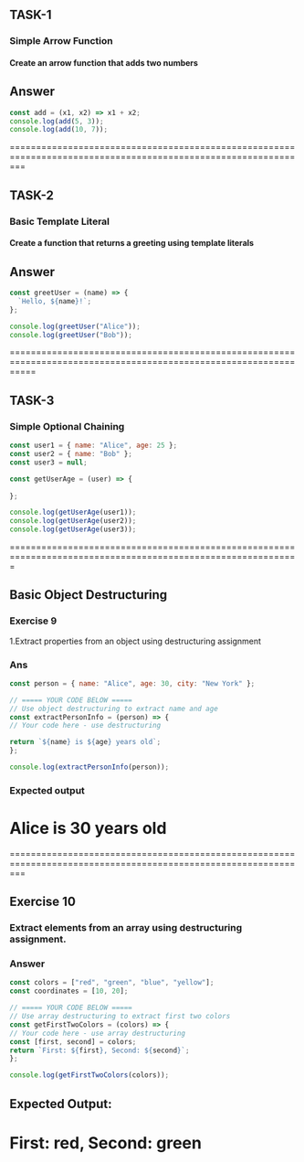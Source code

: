 ## TASK-1

### Simple Arrow Function

#### Create an arrow function that adds two numbers

## Answer

```js
const add = (x1, x2) => x1 + x2;
console.log(add(5, 3));
console.log(add(10, 7));
```
===============================================================================================================

## TASK-2

### Basic Template Literal

#### Create a function that returns a greeting using template literals

## Answer

```js
const greetUser = (name) => {
  `Hello, ${name}!`;
};

console.log(greetUser("Alice"));
console.log(greetUser("Bob"));
```
=================================================================================================================
## TASK-3

### Simple Optional Chaining

```js
const user1 = { name: "Alice", age: 25 };
const user2 = { name: "Bob" };
const user3 = null;

const getUserAge = (user) => {
  
};

console.log(getUserAge(user1));
console.log(getUserAge(user2));
console.log(getUserAge(user3));
```
=============================================================================================================
## Basic Object Destructuring

### Exercise 9

1.Extract properties from an object using destructuring assignment

### Ans
```js
const person = { name: "Alice", age: 30, city: "New York" };

// ===== YOUR CODE BELOW =====
// Use object destructuring to extract name and age
const extractPersonInfo = (person) => {
// Your code here - use destructuring

return `${name} is ${age} years old`;
};

console.log(extractPersonInfo(person));
```
### Expected output

# Alice is 30 years old
===============================================================================================================
## Exercise 10

### Extract elements from an array using destructuring assignment.

  ### Answer
  
  ```js
  const colors = ["red", "green", "blue", "yellow"];
  const coordinates = [10, 20];

// ===== YOUR CODE BELOW =====
// Use array destructuring to extract first two colors
const getFirstTwoColors = (colors) => {
  // Your code here - use array destructuring
  const [first, second] = colors;
  return `First: ${first}, Second: ${second}`;
};

console.log(getFirstTwoColors(colors));
```

## Expected Output:

First: red, Second: green
===================================================================================================================

